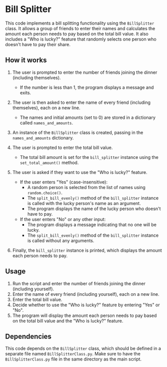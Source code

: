 # Bill Splitter

This code implements a bill splitting functionality using the `BillSplitter` class. It allows a group of friends to enter their names and calculates the amount each person needs to pay based on the total bill value. It also includes a "Who is lucky?" feature that randomly selects one person who doesn't have to pay their share.

## How it works

1. The user is prompted to enter the number of friends joining the dinner (including themselves).
   - If the number is less than 1, the program displays a message and exits.

2. The user is then asked to enter the name of every friend (including themselves), each on a new line.
   - The names and initial amounts (set to 0) are stored in a dictionary called `names_and_amounts`.

3. An instance of the `BillSplitter` class is created, passing in the `names_and_amounts` dictionary.

4. The user is prompted to enter the total bill value.
   - The total bill amount is set for the `bill_splitter` instance using the `set_total_amount()` method.

5. The user is asked if they want to use the "Who is lucky?" feature.
   - If the user enters "Yes" (case-insensitive):
     - A random person is selected from the list of names using `random.choice()`.
     - The `split_bill_evenly()` method of the `bill_splitter` instance is called with the lucky person's name as an argument.
     - The program displays the name of the lucky person who doesn't have to pay.
   - If the user enters "No" or any other input:
     - The program displays a message indicating that no one will be lucky.
     - The `split_bill_evenly()` method of the `bill_splitter` instance is called without any arguments.

6. Finally, the `bill_splitter` instance is printed, which displays the amount each person needs to pay.

## Usage

1. Run the script and enter the number of friends joining the dinner (including yourself).
2. Enter the name of every friend (including yourself), each on a new line.
3. Enter the total bill value.
4. Decide whether to use the "Who is lucky?" feature by entering "Yes" or "No".
5. The program will display the amount each person needs to pay based on the total bill value and the "Who is lucky?" feature.

## Dependencies

This code depends on the `BillSplitter` class, which should be defined in a separate file named `BillSplitterClass.py`. Make sure to have the `BillSplitterClass.py` file in the same directory as the main script.
